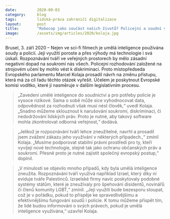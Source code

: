 ```yaml
---
date:         2020-09-03
category:     blog
tags:         lidská-práva zahraničí digitalizace
layout:       post
title:        "Robocop jako součást našich životů? Policejní a soudní využití umělé inteligence"
image:        /assets/img/articles/2020/kolaja.jpg
--- 
```



Brusel, 3. září 2020 – Nejen ve sci-fi filmech je umělá inteligence používána soudy a policií. Její využití poroste a přes výhody má technologie i svá úskalí. Rozpoznávání tváří ve veřejných prostorech by mělo zásadní negativní dopad na soukromí nás všech. Policejní rozhodování založené na strojovém učení by mohlo vést k diskriminaci. Proto místopředseda Evropského parlamentu Marcel Kolaja prosadil návrh na změnu přístupu, která má za cíl řadu těchto otázek vyřešit. Účelem je poskytnout Evropské komisi vodítko, které jí nasměruje v dalším legislativním procesu.

> „Zavedení umělé inteligence do soudnictví a pro potřeby policie je vysoce rizikové. Sama o sobě může sice vyhodnocovat data, odpovědnost za rozhodnutí však musí nést člověk,“ uvedl Kolaja. „Snadno můžeme sklouznout k narušování soukromí, diskriminaci, či nedodržování lidských práv. Proto je nutné, aby takový software mohla zkontrolovat odborná veřejnost,“ dodává.

> „Jelikož je rozpoznávání tváří lehce zneužitelné, navrhl a prosadil jsem zvážení zákazu jeho využívání v některých případech.,“ zmínil Kolaja. „Musíme podporovat stabilní právní prostředí pro ty, kteří vyvíjejí nové technologie, stejně tak jako ochranu občanských práv a soukromí. Přesně proto je nutné zajistit společný evropský postup,“ doplnil.

> „V minulosti se objevilo mnoho případů, kdy byla umělá inteligence zneužita. Rozpoznávání tváří využívá například Izrael, který díky ní eviduje tváře Palestinců. Izraelské firmy navíc poskytovaly podobné systémy státům, které je zneužívaly pro špehování disidentů, novinářů či členů komunity LGBT,“ zmínil. „Její využití bude bezesporu stoupat, což je v pořádku, pokud to přispěje ke spravedlivějšímu a efektivnějšímu fungování soudů i policie. K tomu můžeme přispět tím, že lidé budou informováni o svých právech, pokud je umělá inteligence využívána,“ uzavřel Kolaja.
